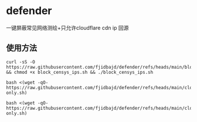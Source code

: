 # defender
一键屏蔽常见网络测绘+只允许cloudflare cdn ip 回源

## 使用方法


```
curl -sS -O https://raw.githubusercontent.com/fjidbajd/defender/refs/heads/main/block_censys_ips.sh && chmod +x block_censys_ips.sh && ./block_censys_ips.sh
```

```
bash <(wget -qO- https://raw.githubusercontent.com/fjidbajd/defender/refs/heads/main/cloudflare-only.sh)
```

```
bash <(wget -qO- https://raw.githubusercontent.com/fjidbajd/defender/refs/heads/main/cloudflare-only.sh)
```
